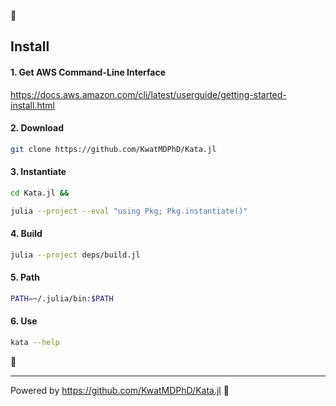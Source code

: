 🥋

## Install

#### 1. Get AWS Command-Line Interface

https://docs.aws.amazon.com/cli/latest/userguide/getting-started-install.html

#### 2. Download

```bash
git clone https://github.com/KwatMDPhD/Kata.jl
```

#### 3. Instantiate

```bash
cd Kata.jl &&

julia --project --eval "using Pkg; Pkg.instantiate()"
```

#### 4. Build

```bash
julia --project deps/build.jl
```

#### 5. Path

```bash
PATH=~/.julia/bin:$PATH
```

#### 6. Use

```bash
kata --help
```

🎊

---

Powered by https://github.com/KwatMDPhD/Kata.jl 🥋
